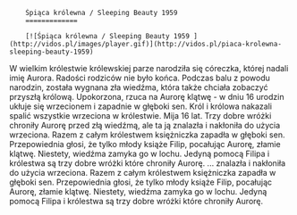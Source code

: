 
        Śpiąca królewna / Sleeping Beauty 1959 
        =============
        
        [![Śpiąca królewna / Sleeping Beauty 1959 ](http://vidos.pl/images/player.gif)](http://vidos.pl/piaca-krolewna-sleeping-beauty-1959)
        
        
 W wielkim królestwie królewskiej parze narodziła się córeczka, której nadali imię Aurora. Radości rodziców nie było końca. Podczas balu z powodu narodzin, została wygnana zła wiedźma, która także chciała zobaczyć przyszłą królową. Upokorzona, rzuca na Aurorę klątwę - w dniu 16 urodzin ukłuje się wrzecionem i zapadnie w głęboki sen. Król i królowa nakazali spalić wszystkie wrzeciona w królestwie. Mija 16 lat. Trzy dobre wróżki chroniły Aurorę przed złą wiedźmą, ale ta ją znalazła i nakłoniła do użycia wrzeciona. Razem z całym królestwem księżniczka zapadła w głęboki sen. Przepowiednia głosi, że tylko młody książe Filip, pocałując Aurorę, złamie klątwę. Niestety, wiedźma zamyka go w lochu. Jedyną pomocą Filipa i królestwa są trzy dobre wróżki które chroniły Aurorę.  ... znalazła i nakłoniła do użycia wrzeciona. Razem z całym królestwem księżniczka zapadła w głęboki sen. Przepowiednia głosi, że tylko młody książe Filip, pocałując Aurorę, złamie klątwę. Niestety, wiedźma zamyka go w lochu. Jedyną pomocą Filipa i królestwa są trzy dobre wróżki które chroniły Aurorę.
    